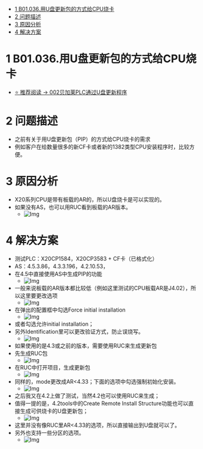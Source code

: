 - [1 B01.036.用U盘更新包的方式给CPU烧卡](#_1-b01036%E7%94%A8u%E7%9B%98%E6%9B%B4%E6%96%B0%E5%8C%85%E7%9A%84%E6%96%B9%E5%BC%8F%E7%BB%99cpu%E7%83%A7%E5%8D%A1)
- [2 问题描述](#_2-%E9%97%AE%E9%A2%98%E6%8F%8F%E8%BF%B0)
- [3 原因分析](#_3-%E5%8E%9F%E5%9B%A0%E5%88%86%E6%9E%90)
- [4 解决方案](#_4-%E8%A7%A3%E5%86%B3%E6%96%B9%E6%A1%88)

# 1 B01.036.用U盘更新包的方式给CPU烧卡

- [⭐ 推荐阅读 → 002贝加莱PLC通过U盘更新程序](/C04_现场维运/002贝加莱PLC通过U盘更新程序.md)

# 2 问题描述

- 之前有关于用U盘更新包（PIP）的方式给CPU烧卡的需求
- 例如客户在给数量很多的新CF卡或者新的1382类型CPU安装程序时，比较方便。

# 3 原因分析

- X20系列CPU是带有板载的AR的，所以U盘烧卡是可以实现的。
- 如果没有AS，也可以用RUC看到板载的AR版本。
    - ![Img](FILES/036用U盘更新包的方式给CPU烧卡.md/img-20220617144451.png)

# 4 解决方案

- 测试PLC：X20CP1584，X20CP3583 + CF卡（已格式化）
- AS：4.5.3.86，4.3.3.196，4.2.10.53，
- 在4.5中直接使用AS中生成PIP的功能
    - ![Img](FILES/036用U盘更新包的方式给CPU烧卡.md/img-20220617144504.png)
- 一般来说板载的AR版本都比较低（例如这里测试的CPU板载AR是J4.02），所以这里要更改选项
    - ![Img](FILES/036用U盘更新包的方式给CPU烧卡.md/img-20220617144520.png)
- 在弹出的配置框中勾选Force initial installation
    - ![Img](FILES/036用U盘更新包的方式给CPU烧卡.md/img-20220617144555.png)
- 或者勾选允许initial installation；
- 另外Identification里可以更改验证方式，防止误烧写。
    - ![Img](FILES/036用U盘更新包的方式给CPU烧卡.md/img-20220617144609.png)
- 如果使用的是4.3或之前的版本，需要使用RUC来生成更新包
- 先生成RUC包
    - ![Img](FILES/036用U盘更新包的方式给CPU烧卡.md/img-20220617144818.png)
- 在RUC中打开项目，生成更新包
    - ![Img](FILES/036用U盘更新包的方式给CPU烧卡.md/img-20220617144845.png)
- 同样的，mode更改成AR<4.33；下面的选项中勾选强制初始化安装。
    - ![Img](FILES/036用U盘更新包的方式给CPU烧卡.md/img-20220617144852.png)
- 之后我又在4.2上做了测试，当然4.2也可以使用RUC来生成；
- 值得一提的是，4.2tools中的Create Remote Install Structure功能也可以直接生成可供烧卡的U盘更新包；
    - ![Img](FILES/036用U盘更新包的方式给CPU烧卡.md/img-20220617144905.png)
- 这里并没有像RUC里AR<4.33的选项，所以直接输出到U盘就可以了。
- 另外也支持一些分区的选项。
    - ![Img](FILES/036用U盘更新包的方式给CPU烧卡.md/img-20220617144914.png)

